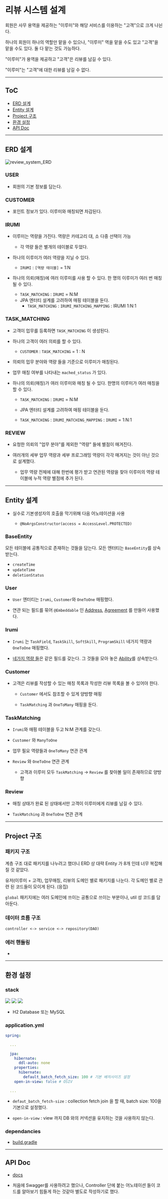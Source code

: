 # 리뷰 시스템 설계

회원은 사무 용역을 제공하는 "이루미"와 해당 서비스를 이용하는 "고객"으로 크게 나뉜다.

하나의 회원이 하나의 역할만 맡을 수 있으나, "이루미" 역을 맡을 수도 있고 "고객"을 맡을 수도 있다. 둘 다 맡는 것도 가능하다.

"이루미"가 용역을 제공하고 "고객"은 리뷰를 남길 수 있다.

"이루미"는 "고객"에 대한 리뷰를 남길 수 없다.

---

## ToC

- [ERD 설계](#erd-설계)
- [Entity 설계](#entity-설계)
- [Project 구조](#project-구조)
- [환경 설정](#환경-설정)
- [API Doc](#api-doc)

---

## ERD 설계

![review_system_ERD](./review_system_ERD.png)

### USER

- 회원의 기본 정보를 담는다.

### CUSTOMER

- 포인트 정보가 있다. 이루미와 매칭되면 차감된다.

### IRUMI

- 이루미는 역량을 가진다. 역량은 카테고리 대, 소 다중 선택이 가능 
  - 각 역량 들은 별개의 테이블로 두었다.

- 하나의 이루미가 여러 역량을 지닐 수 있다.
  - `IRUMI` : `[역량 테이블]` = 1:N

- 하나의 의뢰(매칭)에 여러 이루미를 사용 할 수 있다. 한 명의 이루미가 여러 번 매칭 될 수 있다.
  -  `TASK_MATCHING` : `IRUMI` = N:M
  - JPA 엔터티 설계를 고려하여 매핑 테이블을 둔다.
    - `TASK_MATCHING` : `IRUMI_MATCHING_MAPPING` : IRUMI 1:N:1

### TASK_MATCHING

- 고객이 업무를 등록하면 `TASK_MATCHING` 이 생성된다.

- 하나의 고객이 여러 의뢰를 할 수 있다.
  - `CUSTOMER` : `TASK_MATCHING` = 1 : N

- 의뢰의 업무 분야와 역량 들을 기준으로 이루미가 매칭된다.

- 업무 매칭 여부를 나타내는 `mached_status` 가 있다.

- 하나의 의뢰(매칭)가 여러 이루미와 매칭 될 수 있다. 한명의 이루미가 여러 매칭을 할 수 있다.
  - `TASK_MATCHING` : `IRUMI` = N:M

  - JPA 엔터티 설계를 고려하여 매핑 테이블을 둔다.
  - `TASK_MATCHING` : `IRUMI_MATCHING_MAPPING` : `IRUMI` = 1:N:1


### REVIEW

- 요청한 의뢰의 "업무 분야"를 제외한 "역량" 들에 별점이 매겨진다.

- 여러개의 세부 업무 역량과 세부 프로그래밍 역량이 각각 매겨지는 것이 아닌 것으로 설계했다.
  - 업무 역량 전체에 대해 한번에 평가 받고 연관된 역량을 찾아 이루미의 역량 테이블에 누적 역량 별점에 추가 된다.

---

## Entity 설계

- 실수로 기본생성자의 호출을 막기위해 다음 어노테이션을 사용

  - `@NoArgsConstructor(access = AccessLevel.PROTECTED)`

### BaseEntity

모든 테이블에 공통적으로 존재하는 것들을 담는다. 모든 엔터티는 `BaseEntity`를 상속 받는다.
- `createTime`
- `updateTime`
- `deletionStatus`

### User

- `User` 엔터티는 `Irumi`, `Customer`와 `OneToOne` 매핑했다.

- 연관 되는 필드를 묶어 `@Embeddable` 인 [Address](./src/main/java/com/reviewsystem/review/user/entity/Address.java), [Agreement](./src/main/java/com/reviewsystem/review/user/entity/Agreement.java) 를 만들어 사용했다.

### Irumi

- `Irumi` 는 `TaskField`, `TaskSkill`, `SoftSkill`, `ProgramSkill` 네가지 역량과 `OneToOne` 매핑했다.

- [네가지 역량 들](./src/main/java/com/reviewsystem/review/user/entity/ability)은 같은 필드를 갖는다. 그 것들을 모아 놓은 [Ability](./src/main/java/com/reviewsystem/review/user/entity/ability/Ability.java)를 상속받는다.

### Customer

- 고객은 리뷰를 작성할 수 있는 매칭 목록과 작성한 리뷰 목록을 볼 수 있어야 한다.

  - `Customer` 에서도 참조할 수 있게 양방향 매핑

  - `TaskMatching` 과 `OneToMany` 매핑을 둔다.

### TaskMatching

- `Irumi`와 매핑 테이블을 두고 N:M 관계를 갖는다.

- `Customer` 와 `ManyToOne`

- 업무 필요 역량들과 `OneToMany` 연관 관계

- `Review` 와 `OneToOne` 연관 관계

  - 고객과 이루미 모두 `TaskMatching` -> `Review` 를 찾아볼 일이 존재하므로 양방향

### Review

- 매칭 상태가 완료 된 상태에서만 고객이 이루미에게 리뷰를 남길 수 있다.

- `TaskMatching` 과 `OneToOne` 연관 관계

---

## Project 구조

### 패키지 구조

계층 구조 대로 패키지를 나누려고 했더니 ERD 상 대략 Entity 가 8개 인데 너무 복잡해질 것 같았다.  

유저(이루미 + 고객), 업무매칭, 리뷰의 도메인 별로 패키지를 나눈다. 각 도메인 별로 관련 된 코드들이 모이게 된다. (응집)

`global` 패키지에는 여러 도메인에 쓰이는 공통으로 쓰이는 부분이나, util 성 코드를 담아둔다.


### 데이터 흐름 구조

```
controller <-> service <-> repository(DAO)
```

### 에러 핸들링

- 
---

## 환경 설정

### stack

<img src="https://img.shields.io/badge/java-007396?style=for-the-badge&logo=java&logoColor=white">
<img src="https://img.shields.io/badge/Spring-6DB33F?style=for-the-badge&logo=Spring&logoColor=white">
<img src="https://img.shields.io/badge/Spring Boot-6DB33F?style=for-the-badge&logo=Spring Boot&logoColor=white">

- H2 Database 또는 MySQL


### application.yml

```yml
spring:

  ...

  jpa:
    hibernate:      
      ddl-auto: none
    properties:
      hibernate:
        default_batch_fetch_size: 100 # 기본 배치사이즈 설정
    open-in-view: false # OSIV

  ...
```

- `defaut_batch_fetch-size` : collection fetch join 을 할 때, batch size: 100을 기본으로 설정했다.

- `open-in-view` :  view 까지 DB 와의 커넥션을 유지하는 것을 사용하지 않는다.

### dependancies

- [build.gradle](./build.gradle)

---

## API Doc

- [docs](./doc)

- 처음에 Swagger를 사용하려고 했으나, Controller 단에 붙는 어노테이션 들이 코드를 알아보기 힘들게 하는 것같아 별도로 작성하기로 했다.
